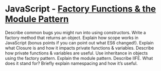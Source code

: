 # JavaScript - [Factory Functions & the Module Pattern](https://www.theodinproject.com/paths/full-stack-javascript/courses/javascript/lessons/factory-functions-and-the-module-pattern)


Describe common bugs you might run into using constructors.
Write a factory method that returns an object.
Explain how scope works in JavaScript (bonus points if you can point out what ES6 changed!).
Explain what Closure is and how it impacts private functions & variables.
Describe how private functions & variables are useful.
Use inheritance in objects using the factory pattern.
Explain the module pattern.
Describe IIFE. What does it stand for?
Briefly explain namespacing and how it’s useful.
